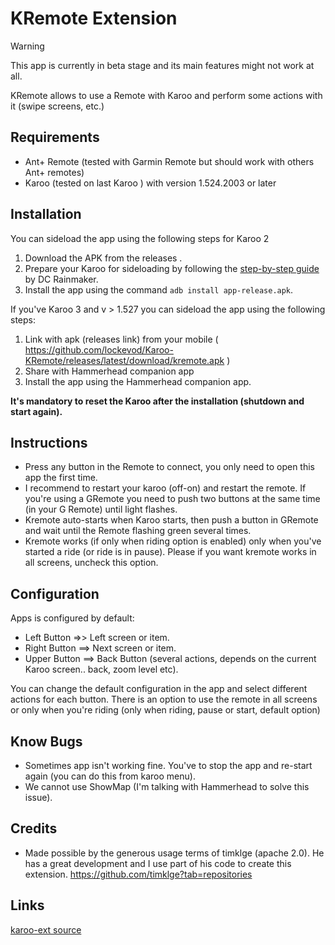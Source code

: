 # KRemote  Extension

> [!WARNING]  
> This app is currently in beta stage and its main features might not work at all.


KRemote allows to use a Remote with Karoo and perform some actions with it (swipe screens, etc.)

## Requirements
- Ant+ Remote (tested with Garmin Remote but should work with others Ant+ remotes)
- Karoo (tested on last Karoo ) with version 1.524.2003 or later

## Installation

You can sideload the app using the following steps for Karoo 2

1. Download the APK from the releases .
2. Prepare your Karoo for sideloading by following the [step-by-step guide](https://www.dcrainmaker.com/2021/02/how-to-sideload-android-apps-on-your-hammerhead-karoo-1-karoo-2.html) by DC Rainmaker.
3. Install the app using the command `adb install app-release.apk`.


If you've Karoo 3 and v > 1.527 you can sideload the app using the following steps:

1. Link with apk (releases link) from your mobile ( https://github.com/lockevod/Karoo-KRemote/releases/latest/download/kremote.apk )
2. Share with Hammerhead companion app
3. Install the app using the Hammerhead companion app.

**It's mandatory to reset the Karoo after the installation (shutdown and start again).**

## Instructions

- Press any button in the Remote to connect, you only need to open this app the first time.
- I recommend to restart your karoo (off-on) and restart the remote. If you're using a GRemote you need to push two buttons at the same time (in your G Remote) until light flashes.
- Kremote auto-starts when Karoo starts, then push a button in GRemote and wait until the Remote flashing green several times.
- Kremote works (if only when riding option is enabled) only when you've started a ride (or ride is in pause). Please if you want kremote works in all screens, uncheck this option.

## Configuration
Apps is configured by default:

- Left Button =>> Left screen or item.
- Right Button ==> Next screen or item. 
- Upper Button ==> Back Button (several actions, depends on the current Karoo screen.. back, zoom level etc).

You can change the default configuration in the app and select different actions for each button. There is an option to use the remote in all screens or only when you're riding (only when riding, pause or start, default option)

## Know Bugs
- Sometimes app isn't working fine. You've to stop the app and re-start again (you can do this from karoo menu).
- We cannot use ShowMap (I'm talking with Hammerhead to solve this issue).

## Credits

- Made possible by the generous usage terms of timklge (apache 2.0). He has a great development and I use part of his code to create this extension.
  https://github.com/timklge?tab=repositories

## Links

[karoo-ext source](https://github.com/hammerheadnav/karoo-ext)
